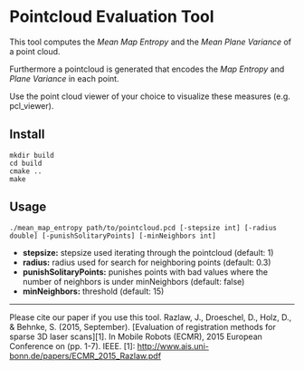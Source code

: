 # Pointcloud Evaluation Tool

This tool computes the *Mean Map Entropy* and the *Mean Plane Variance* of a point cloud. 

Furthermore a pointcloud is generated that encodes the *Map Entropy* and *Plane Variance* in each point. 

Use the point cloud viewer of your choice to visualize these measures (e.g. pcl_viewer). 

Install
-------
```
mkdir build 
cd build
cmake .. 
make
```
Usage
-----
```
./mean_map_entropy path/to/pointcloud.pcd [-stepsize int] [-radius double] [-punishSolitaryPoints] [-minNeighbors int]
```
* **stepsize:** stepsize used iterating through the pointcloud (default: 1)
* **radius:** radius used for search for neighboring points (default: 0.3)
* **punishSolitaryPoints:** punishes points with bad values where the number of neighbors is under minNeighbors (default: false)
* **minNeighbors:** threshold (default: 15)

---

Please cite our paper if you use this tool. 
Razlaw, J., Droeschel, D., Holz, D., & Behnke, S. (2015, September). [Evaluation of registration methods for sparse 3D laser scans][1]. In Mobile Robots (ECMR), 2015 European Conference on (pp. 1-7). IEEE.
[1]: http://www.ais.uni-bonn.de/papers/ECMR_2015_Razlaw.pdf

